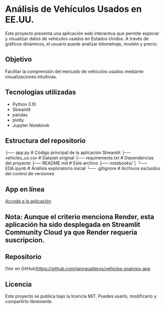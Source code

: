 # Análisis de Vehículos Usados en EE.UU.

Este proyecto presenta una aplicación web interactiva que permite explorar y visualizar datos de vehículos usados en Estados Unidos. A través de gráficos dinámicos, el usuario puede analizar kilometraje, modelo y precio.

## Objetivo

Facilitar la comprensión del mercado de vehículos usados mediante visualizaciones intuitivas.

## Tecnologías utilizadas

- Python 3.10
- Streamlit
- pandas
- plotly
- Jupyter Notebook

## Estructura del repositorio

├── app.py # Código principal de la aplicación Streamlit 
├── vehicles_us.csv # Dataset original 
├── requirements.txt # Dependencias del proyecto 
├── README.md # Este archivo 
├── notebooks/ 
│ └── EDA.ipynb # Análisis exploratorio inicial 
└── .gitignore # Archivos excluidos del control de versiones


## App en línea  
[Accede a la aplicación](https://vehicles-analysis-app-dgojy6cz3jhfm3s8uny6hp.streamlit.app)

## Nota: Aunque el criterio menciona Render, esta aplicación ha sido desplegada en Streamlit Community Cloud ya que Render requeria suscripcion.

## Repositorio  
[Ver en GitHub]https://github.com/jairogualteros/vehicles-analysis-app


## Licencia
Este proyecto se publica bajo la licencia MIT. Puedes usarlo, modificarlo y compartirlo libremente.

